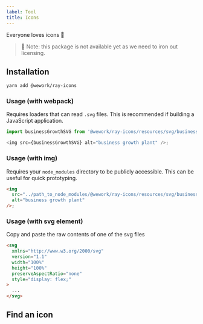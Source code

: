```yaml
---
label: Tool
title: Icons
---
```


<page-intro>Everyone loves icons 🤗</page-intro>

> 🚧 Note: this package is not available yet as we need to iron out licensing.

## Installation

```bash
yarn add @wework/ray-icons
```

### Usage (with webpack)

Requires loaders that can read `.svg` files. This is recommended if building a JavaScript application.

```js
import businessGrowthSVG from '@wework/ray-icons/resources/svg/business/outline/business-growth.svg';

<img src={businessGrowthSVG} alt="business growth plant" />;
```

### Usage (with img)

Requires your `node_modules` directory to be publicly accessible. This can be useful for quick prototyping.

```html
<img
  src="../path_to_node_modules/@wework/ray-icons/resources/svg/business/outline/business-growth.svg"
  alt="business growth plant"
/>;
```

### Usage (with svg element)

Copy and paste the raw contents of one of the svg files

```html
<svg
  xmlns="http://www.w3.org/2000/svg"
  version="1.1"
  width="100%"
  height="100%"
  preserveAspectRatio="none"
  style="display: flex;"
>
  ...
</svg>
```

## Find an icon

<docs-icons></docs-icons>

